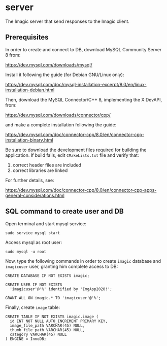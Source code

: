# server
The Imagic server that send responses to the Imagic client.

## Prerequisites

In order to create and connect to DB, download MySQL Community Server 8 from:

https://dev.mysql.com/downloads/mysql/

Install it following the guide (for Debian GNU/Linux only):

https://dev.mysql.com/doc/mysql-installation-excerpt/8.0/en/linux-installation-debian.html

Then, download the MySQL Connector/C++ 8, implementing the X DevAPI, from:

https://dev.mysql.com/downloads/connector/cpp/

and make a complete installation following the guide:

https://dev.mysql.com/doc/connector-cpp/8.0/en/connector-cpp-installation-binary.html

Be sure to download the development files required for building the application.
If build fails, edit `CMakeLists.txt` file and verify that:

1. correct header files are included
2. correct libraries are linked

For further details, see:

https://dev.mysql.com/doc/connector-cpp/8.0/en/connector-cpp-apps-general-considerations.html

## SQL command to create user and DB

Open terminal and start mysql service:

```
sudo service mysql start
```

Access mysql as root user:

```
sudo mysql -u root
```

Now, type the following commands in order to create `imagic` database and `imagicuser` user, granting him complete access to DB:

```
CREATE DATABASE IF NOT EXISTS imagic;
```

```
CREATE USER IF NOT EXISTS
  'imagicuser'@'%' identified by 'ImgApp2020!';
```

```
GRANT ALL ON imagic.* TO 'imagicuser'@'%';
```

Finally, create `image` table:

```
CREATE TABLE IF NOT EXISTS imagic.image (
  id INT NOT NULL AUTO_INCREMENT PRIMARY KEY,
  image_file_path VARCHAR(45) NULL,
  thumb_file_path VARCHAR(45) NULL,
  category VARCHAR(45) NULL
) ENGINE = InnoDB;
```
